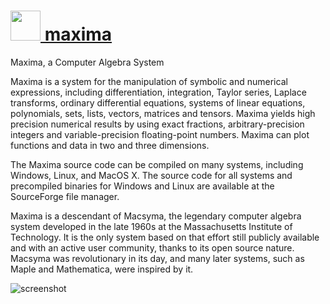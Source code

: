 # [<img src="https://cdn.rawgit.com/chocolatey/chocolatey-coreteampackages/edba4a5849ff756e767cba86641bea97ff5721fe/icons/maxima.png" height="48" width="48" /> maxima](https://chocolatey.org/packages/maxima)

Maxima, a Computer Algebra System

Maxima is a system for the manipulation of symbolic and numerical expressions, including differentiation, integration, Taylor series, Laplace transforms, ordinary differential equations, systems of linear equations, polynomials, sets, lists, vectors, matrices and tensors. Maxima yields high precision numerical results by using exact fractions, arbitrary-precision integers and variable-precision floating-point numbers. Maxima can plot functions and data in two and three dimensions.

The Maxima source code can be compiled on many systems, including Windows, Linux, and MacOS X. The source code for all systems and precompiled binaries for Windows and Linux are available at the SourceForge file manager.

Maxima is a descendant of Macsyma, the legendary computer algebra system developed in the late 1960s at the Massachusetts Institute of Technology. It is the only system based on that effort still publicly available and with an active user community, thanks to its open source nature. Macsyma was revolutionary in its day, and many later systems, such as Maple and Mathematica, were inspired by it.

![screenshot](https://rawgit.com/chocolatey/chocolatey-coreteampackages/master/automatic/maxima/screenshot.png)
